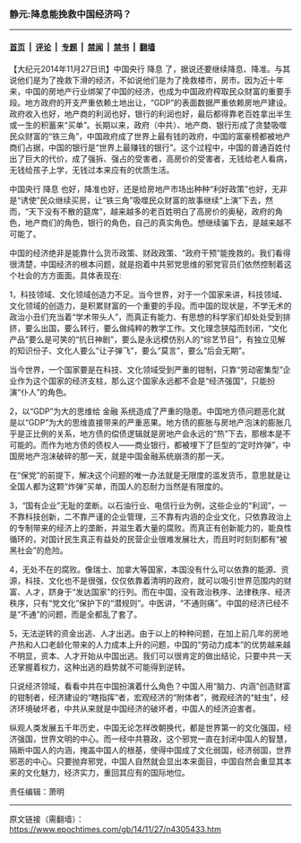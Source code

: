### 静元:降息能挽救中国经济吗？

---

#### [首页](../../../..?n4305433) &nbsp;|&nbsp; [评论](../../../../../epoch-comment?n4305433) &nbsp;|&nbsp; [专题](../../../../../epoch-special?n4305433) &nbsp;|&nbsp; [禁闻](../../../../../epoch-news?n4305433) &nbsp;|&nbsp; [禁书](../../../../../books?n4305433) &nbsp;|&nbsp; [翻墙](https://github.com/gfw-breaker/nogfw/blob/master/README.md?n4305433)


<div class="post_content" id="artbody" itemprop="articleBody">
 <!-- article content begin -->
 <p>
  【大纪元2014年11月27日讯】中国央行
  <ok href="https://www.epochtimes.com/gb/tag/%E9%99%8D%E6%81%AF.html">
   降息
  </ok>
  了，据说还要继续降息、降准。与其说他们是为了挽救下滑的经济，不如说他们是为了挽救楼市，房市。因为近十年来，中国的房地产行业绑架了中国的经济，也成为中国政府榨取民众财富的重要手段。地方政府的开支严重依赖土地出让，“GDP”的表面数据严重依赖房地产建设。政府收入也好，地产商的利润也好，银行的利润也好，最后都得靠老百姓拿出半生或一生的积蓄来“买单”。长期以来，政府（中共）、地产商、银行形成了贪婪吸噬民众财富的“铁三角”，中国政府成了世界上最有钱的政府，中国的富豪榜都被地产商们占据，中国的银行是“世界上最赚钱的银行”。这个过程中，中国的普通百姓付出了巨大的代价，成了强拆、强占的受害者，高房价的受害者，无钱给老人看病，无钱给孩子上学，无钱过本来应有的优质生活。
 </p>
 <p>
  中国央行
  <ok href="https://www.epochtimes.com/gb/tag/%E9%99%8D%E6%81%AF.html">
   降息
  </ok>
  也好，降准也好，还是给房地产市场出种种“利好政策”也好，无非是“诱使”民众继续买房，让“铁三角”吸噬民众财富的故事继续“上演”下去，然而，“天下没有不散的筵席”，越来越多的老百姓明白了高房价的奥秘，政府的角色，地产商们的角色，银行的角色，自己的真实角色。想继续骗下去，是越来越不可能了。
 </p>
 <p>
  中国的经济绝非是能靠什么货币政策、财政政策、“政府干预”能挽救的。我们看得很清楚，中国经济的根本问题，就是抱着中共邪党思维的邪党官员们依然控制着这个社会的方方面面。具体表现在:
 </p>
 <p>
  1，科技领域、文化领域创造力不足。当今世界，对于一个国家来讲，科技领域、文化领域的创造力，是积累财富的一个重要的手段。而中国的现状是，不学无术的政治小丑们充当着“学术带头人”，而真正有能力、有思想的科学家们却处处受到排挤，要么出国，要么转行，要么做纯粹的教学工作。文化理念狭隘而封闭，“文化产品”要么是可笑的“抗日神剧”，要么是永远模仿别人的“综艺节目”，有独立见解的知识份子、文化人要么“让子弹飞”，要么“莫言”，要么“后会无期”。
 </p>
 <p>
  当今世界，一个国家要是在科技、文化领域受到严重的钳制，只靠“劳动密集型”企业作为这个国家的经济支柱，那么这个国家永远都不会是“经济强国”，只能扮演“仆人”的角色。
 </p>
 <p>
  2，以“GDP”为大的思维给
  <ok href="https://www.epochtimes.com/gb/tag/%E9%87%91%E8%9E%8D.html">
   金融
  </ok>
  系统造成了严重的隐患。中国地方债问题恶化就是以“GDP”为大的思维直接带来的严重恶果。地方债的膨胀与房地产泡沫的膨胀几乎是正比例的关系，地方债的偿债逻辑就是房地产会永远的“热”下去，那根本是不可能的。而作为地方债的债权人——商业银行，都被埋下了巨型的“定时炸弹”，中国房地产泡沫破碎的那一天，就是中国金融系统崩溃的那一天。
 </p>
 <p>
  在“保党”的前提下，解决这个问题的唯一办法就是无限度的滥发货币，意思就是让全国人都为这颗“炸弹”买单，而国人的忍耐力当然是有限度的。
 </p>
 <p>
  3，“国有企业”无耻的垄断。以石油行业、电信行业为例，这些企业的“利润”，一不靠科技创新，二不靠严谨的企业管理，三不靠有内涵的企业文化，只依靠政治上的专制带来的经济上的垄断，并滋生着大量的腐败。而真正有创新能力的，能良性循环的，对国计民生真正有益处的民营企业很难发展壮大，而且时时刻刻都有“被黑社会”的危险。
 </p>
 <p>
  4，无处不在的腐败。像瑞士、加拿大等国家，本国没有什么可以依靠的能源、资源，科技、文化也不是很强，仅仅依靠着清明的政府，就可以吸引世界范围内的财富、人才，跻身于“发达国家”的行列。而在中国，没有政治秩序、法律秩序、经济秩序，只有“党文化”保护下的“潜规则”。中医讲，“不通则痛”。中国的经济已经不是“不通”的问题，而是全都乱了套了。
 </p>
 <p>
  5，无法逆转的资金出逃、人才出逃。由于以上的种种问题，在加上前几年的房地产热和人口老龄化带来的人力成本上升的问题，中国的“劳动力成本”的优势越来越不明显，资本、人才开始从中国出逃。我们可以很肯定的做出结论，只要中共一天还掌握着权力，这种出逃的趋势就不可能得到逆转。
 </p>
 <p>
  只说经济领域，看看中共在中国扮演着什么角色？中国人用“脑力、内涵”创造财富的钳制者，经济建设的“瞎指挥”者，宏观经济的“附体者”，微观经济的“蛀虫”，经济环境破坏者，中共从来就是中国经济的破坏者，中国人的经济迫害者。
 </p>
 <p>
  纵观人类发展五千年历史，中国无论怎样改朝换代，都是世界第一的文化强国，经济强国，世界文明的中心。而一经中共篡政，这个邪党一直在封闭中国人的智慧，隔断中国人的内涵，掩盖中国人的根基，使得中国成了文化弱国，经济弱国，世界邪恶的中心。只要抛弃邪党，中国人自然就会显出本来面目，中国自然会重显其本来的文化魅力，经济实力，重回其应有的国际地位。
 </p>
 <p>
  责任编辑：萧明
 </p>
 <p>
  <!-- article content end -->
  <div id="below_article_ad">
  </div>
 </p>
</div>


---

原文链接（需翻墙）：https://www.epochtimes.com/gb/14/11/27/n4305433.htm